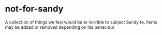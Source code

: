 # not-for-sandy
A collection of things we feel would be to horrible to subject Sandy to. Items may be added or removed depending on his behaviour
